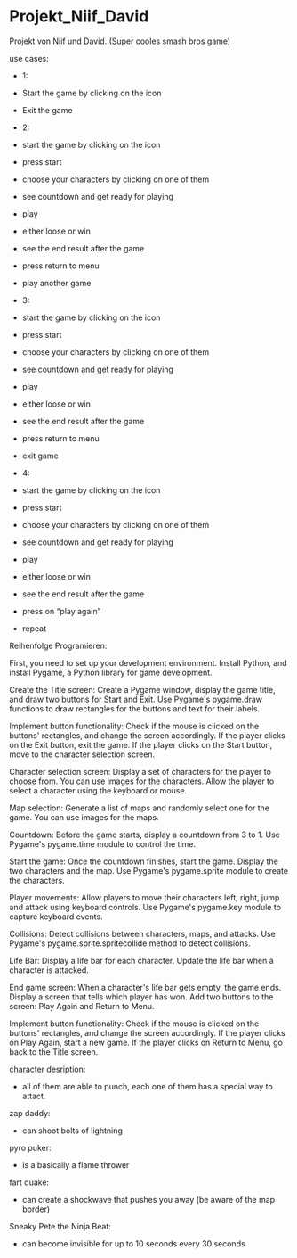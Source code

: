 # Projekt_Niif_David
Projekt von Niif und David. (Super cooles smash bros game)

use cases: 

-	1:
-	Start the game by clicking on the icon
-	Exit the game

-	2:
- start the game by clicking on the icon
- press start
- choose your characters by clicking on one of them
- see countdown and get ready for playing
- play
- either loose or win
- see the end result after the game
- press return to menu
- play another game

-	3:
- start the game by clicking on the icon
- press start
- choose your characters by clicking on one of them
- see countdown and get ready for playing
- play
- either loose or win
- see the end result after the game
- press return to menu
- exit game

-	4:
- start the game by clicking on the icon
- press start
- choose your characters by clicking on one of them
- see countdown and get ready for playing
- play
- either loose or win
- see the end result after the game
- press on “play again”
- repeat


Reihenfolge Programieren:

First, you need to set up your development environment. Install Python, and install Pygame, a Python library for game development.

Create the Title screen: Create a Pygame window, display the game title, and draw two buttons for Start and Exit. Use Pygame's pygame.draw functions to draw rectangles for the buttons and text for their labels.

Implement button functionality: Check if the mouse is clicked on the buttons' rectangles, and change the screen accordingly. If the player clicks on the Exit button, exit the game. If the player clicks on the Start button, move to the character selection screen.

Character selection screen: Display a set of characters for the player to choose from. You can use images for the characters. Allow the player to select a character using the keyboard or mouse.

Map selection: Generate a list of maps and randomly select one for the game. You can use images for the maps.

Countdown: Before the game starts, display a countdown from 3 to 1. Use Pygame's pygame.time module to control the time.

Start the game: Once the countdown finishes, start the game. Display the two characters and the map. Use Pygame's pygame.sprite module to create the characters.

Player movements: Allow players to move their characters left, right, jump and attack using keyboard controls. Use Pygame's pygame.key module to capture keyboard events.

Collisions: Detect collisions between characters, maps, and attacks. Use Pygame's pygame.sprite.spritecollide method to detect collisions.

Life Bar: Display a life bar for each character. Update the life bar when a character is attacked.

End game screen: When a character's life bar gets empty, the game ends. Display a screen that tells which player has won. Add two buttons to the screen: Play Again and Return to Menu.

Implement button functionality: Check if the mouse is clicked on the buttons' rectangles, and change the screen accordingly. If the player clicks on Play Again, start a new game. If the player clicks on Return to Menu, go back to the Title screen.


character desription:
- all of them are able to punch, each one of them has a special way to attact.
 
 zap daddy:
  - can shoot bolts of lightning
 
 pyro puker:
  - is a basically a flame thrower
 
 fart quake:
 - can create a shockwave that pushes you away
      (be aware of the map border)
      
 Sneaky Pete the Ninja Beat:
 - can become invisible for up to 10 seconds every 30 seconds
 
 
 
 
  
